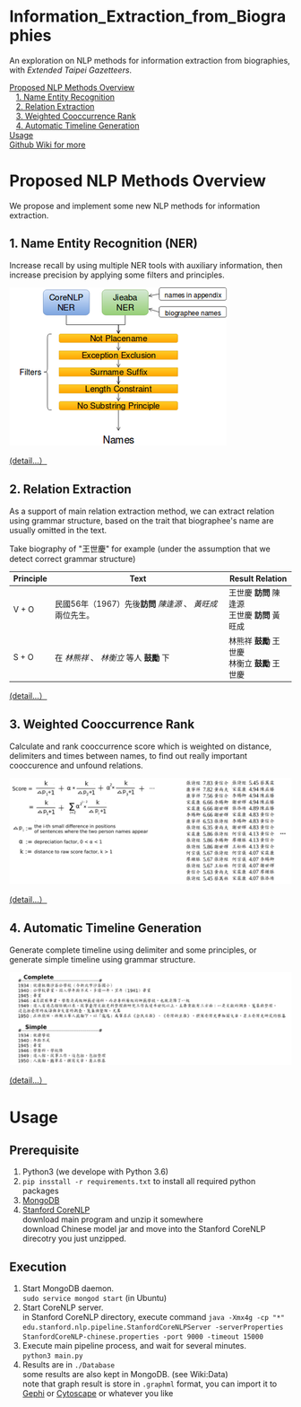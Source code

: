 # Information_Extraction_from_Biographies
An exploration on NLP methods for information extraction from biographies, with *Extended Taipei Gazetteers*.  
  
[Proposed NLP Methods Overview](#proposed-nlp-methods-overview)  
&nbsp;&nbsp;&nbsp;[1. Name Entity Recognition](#1-name-entity-recognition-ner)  
&nbsp;&nbsp;&nbsp;[2. Relation Extraction](#2-relation-extraction)  
&nbsp;&nbsp;&nbsp;[3. Weighted Cooccurrence Rank](#3-weighted-cooccurrence-rank)  
&nbsp;&nbsp;&nbsp;[4. Automatic Timeline Generation](#4-automatic-timeline-generation)  
[Usage](#usage)  
[Github Wiki for more](https://github.com/richardyy1188/Information_Extraction_from_Biographies/wiki)

# Proposed NLP Methods Overview
We propose and implement some new NLP methods for information extraction.
## 1. Name Entity Recognition (NER)
Increase recall by using multiple NER tools with auxiliary information, then increase precision by applying some filters and principles.  
  
![diagram of proposed NER method](Explanation-Material/proposed-NER-method-overview.png)
  
[(detail...） ](https://github.com/richardyy1188/Information_Extraction_from_Biographies/wiki/Name-Entity-Recognition-(NER))

## 2. Relation Extraction
As a support of main relation extraction method, we can extract relation using grammar structure, based on the trait that biographee's name are usually omitted in the text.  
  
Take biography of "王世慶" for example (under the assumption that we detect correct grammar structure)

| Principle | Text | Result Relation |
| --------- | ---- | --------------- |
| V + O | 民國56年（1967）先後**訪問** *陳逢源* 、 *黃旺成* 兩位先生。 | 王世慶 **訪問** 陳逢源<br/>王世慶 **訪問** 黃旺成|
| S + O | 在 *林熊祥* 、 *林衡立* 等人 **鼓勵** 下 | 林熊祥 **鼓勵** 王世慶<br/>林衡立 **鼓勵** 王世慶 |
  
[(detail...） ](https://github.com/richardyy1188/Information_Extraction_from_Biographies/wiki/Relation-Extraction)

## 3. Weighted Cooccurrence Rank
Calculate and rank cooccurrence score which is weighted on distance, delimiters and times between names, to find out really important cooccurence and unfound relations.  
  
![wieghted cooccurrence](Explanation-Material/proposed_weighted_cooccurrence_rank_method_overview.png)
  
[(detail...） ](https://github.com/richardyy1188/Information_Extraction_from_Biographies/wiki/Weighted-Cooccurrence-Rank)

## 4. Automatic Timeline Generation
Generate complete timeline using delimiter and some principles, or generate simple timeline using grammar structure.  
  
![ptimeline generation](Explanation-Material/proposed_timeline_generation_method_overview.png)
  
[(detail...） ](https://github.com/richardyy1188/Information_Extraction_from_Biographies/wiki/Automatic-Timeline-Generation)

# Usage
## Prerequisite
1. Python3 (we develope with Python 3.6)
2. `pip insstall -r requirements.txt` to install all required python packages
3. [MongoDB](https://docs.mongodb.com/manual/administration/install-community/)
4. [Stanford CoreNLP](https://stanfordnlp.github.io/CoreNLP/download.html)  
  download main program and unzip it somewhere  
  download Chinese model jar and move into the Stanford CoreNLP direcotry you just unzipped.
  
## Execution
1. Start MongoDB daemon.  
  `sudo service mongod start` (in Ubuntu)
2. Start CoreNLP server.  
  in Stanford CoreNLP directory, execute command `java -Xmx4g -cp "*" edu.stanford.nlp.pipeline.StanfordCoreNLPServer -serverProperties StanfordCoreNLP-chinese.properties -port 9000 -timeout 15000`
3. Execute main pipeline process, and wait for several minutes.  
  `python3 main.py`
4. Results are in `./Database`  
  some results are also kept in MongoDB. (see Wiki:Data)  
  note that graph result is store in `.graphml` format, you can import it to [Gephi](https://gephi.org/) or [Cytoscape](http://www.cytoscape.org/) or whatever you like
